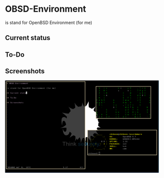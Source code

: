 # OBSD-Environment

is stand for OpenBSD Environment (for me)

## Current status

## To-Do

## Screenshots

![capture1.png](images/capture1.png)
